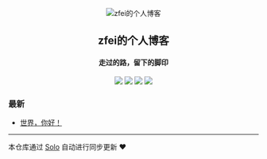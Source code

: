 <p align="center"><img alt="zfei的个人博客" src="https://static.b3log.org/images/brand/solo-32.png"></p><h2 align="center">
zfei的个人博客
</h2>

<h4 align="center">走过的路，留下的脚印</h4>
<p align="center"><a title="zfei的个人博客" target="_blank" href="https://github.com/wushishen/solo-blog"><img src="https://img.shields.io/github/last-commit/wushishen/solo-blog.svg?style=flat-square&color=FF9900"></a>
<a title="GitHub repo size in bytes" target="_blank" href="https://github.com/wushishen/solo-blog"><img src="https://img.shields.io/github/repo-size/wushishen/solo-blog.svg?style=flat-square"></a>
<a title="Solo Version" target="_blank" href="https://github.com/b3log/solo/releases"><img src="https://img.shields.io/badge/solo-3.6.2-f1e05a.svg?style=flat-square&color=blueviolet"></a>
<a title="Hits" target="_blank" href="https://github.com/b3log/hits"><img src="https://hits.b3log.org/wushishen/solo-blog.svg"></a></p>

### 最新

* [世界，你好！](http://blog.zfei.com.cn/hello-solo)



---

本仓库通过 [Solo](https://github.com/b3log/solo) 自动进行同步更新 ❤️ 